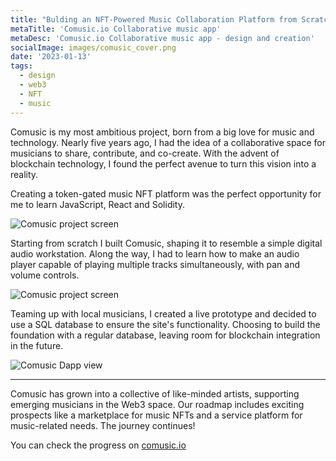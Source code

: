 ```yaml
---
title: "Bulding an NFT-Powered Music Collaboration Platform from Scratch"
metaTitle: 'Comusic.io Collaborative music app'
metaDesc: 'Comusic.io Collaborative music app - design and creation'
socialImage: images/comusic_cover.png
date: '2023-01-13'
tags:
  - design
  - web3
  - NFT
  - music
---
```


Comusic is my most ambitious project, born from a big love for music and technology. Nearly five years ago, I had the idea of a collaborative space for musicians to share, contribute, and co-create. With the advent of blockchain technology, I found the perfect avenue to turn this vision into a reality.

Creating a token-gated music NFT platform was the perfect opportunity for me to learn JavaScript, React and Solidity.

![Comusic project screen](/images/ui/comusic/computer1.png "Comusic project screen")

Starting from scratch I built Comusic, shaping it to resemble a simple digital audio workstation. Along the way, I had to learn how to make an audio player capable of playing multiple tracks simultaneously, with pan and volume controls.

![Comusic project screen](/images/ui/comusic/comusic1.png "Comusic project screen")

Teaming up with local musicians, I created a live prototype and decided to use a SQL database to ensure the site's functionality. Choosing to build the foundation with a regular database, leaving room for blockchain integration in the future.

![Comusic Dapp view](/images/ui/comusic/comusic_video.gif)

--- ---

Comusic has grown into a collective of like-minded artists, supporting emerging musicians in the Web3 space. Our roadmap includes exciting prospects like a marketplace for music NFTs and a service platform for music-related needs. The journey continues!


You can check the progress on [comusic.io](http://www.comusic.io)